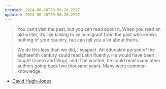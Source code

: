 ```yaml
---
created: 2024-08-28T20:56:28.229Z
updated: 2024-08-28T20:56:28.229Z
---
```

> You can’t visit the past, but you can read about it. When you read an old writer, it’s like talking to an immigrant from the past who knows nothing of your country, but can tell you a lot about theirs.

> We do this less than we did, I suspect. An educated person of the eighteenth century could read Latin fluently. He would have been taught Cicero and Virgil, and if he wanted, he could read many other authors going back two thousand years. Many were common knowledge.

- [David Hugh-Jones](https://wyclif.substack.com/p/parochialism-in-time-and-space)